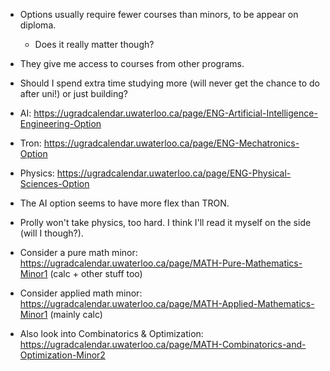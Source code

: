 - Options usually require fewer courses than minors, to be appear on diploma.
	- Does it really matter though?
- They give me access to courses from other programs.
- Should I spend extra time studying more (will never get the chance to do after uni!) or just building?

- AI: https://ugradcalendar.uwaterloo.ca/page/ENG-Artificial-Intelligence-Engineering-Option
- Tron: https://ugradcalendar.uwaterloo.ca/page/ENG-Mechatronics-Option
- Physics: https://ugradcalendar.uwaterloo.ca/page/ENG-Physical-Sciences-Option

- The AI option seems to have more flex than TRON.
- Prolly won't take physics, too hard. I think I'll read it myself on the side (will I though?).

- Consider a pure math minor: https://ugradcalendar.uwaterloo.ca/page/MATH-Pure-Mathematics-Minor1 (calc + other stuff too)
- Consider applied math minor: https://ugradcalendar.uwaterloo.ca/page/MATH-Applied-Mathematics-Minor1 (mainly calc)
- Also look into Combinatorics & Optimization: https://ugradcalendar.uwaterloo.ca/page/MATH-Combinatorics-and-Optimization-Minor2